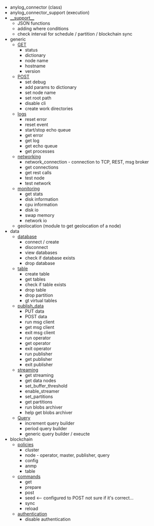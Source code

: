 * anylog_connector (class)
* anylog_connector_support (execution)
* [\_\_support\_\_](__support__.py)
  * JSON functions
  * adding where conditions
  * check interval for schedule / partition / blockchain sync 
* generic
    * [GET](generic/get.py)
      * status
      * dictionary
      * node name
      * hostname
      * version
    * [POST](generic/post.py)
      * set debug 
      * add params to dictionary
      * set node name 
      * set root path
      * disable cli
      * create work directories
    * [logs](generic/logs.py)
      * reset error
      * reset event
      * start/stop echo queue
      * get error
      * get log
      * get echo queue 
      * get processes
    * [networking](generic/networking.py)
      * network_connection - connection to TCP, REST, msg broker
      * get connections
      * get rest calls
      * test node 
      * test network
    * [monitoring](generic/monitoring.py)
      * get stats 
      * disk information 
      * cpu information 
      * disk io
      * swap memory 
      * network io 
    * geolocation (module to get geolocation of a node)
* data
  * [database](data/database.py)
    * connect / create
    * disconnect
    * view databases
    * check if database exists 
    * drop database
  * [table](data/table.py)
    * create table
    * get tables
    * check if table exists
    * drop table
    * drop partition
    * gt virtual tables
  * [publish_data](data/publish_data.py)
    * PUT data 
    * POST data 
    * run msg client
    * get msg client
    * exit msg client
    * run operator 
    * get operator
    * exit operator
    * run publisher
    * get publisher
    * exit publisher
  * [streaming](data/streaming.py)
    * get streaming
    * get data nodes
    * set_buffer_threshold
    * enable_streamer
    * set_partitions
    * get partitions
    * run blobs archiver 
    * help get blobs archiver
  * [Query](data/query.py)
    * increment query builder
    * period query builder
    * generic query builder / exeucte
* blockchain
  * [policies](blockchain/policy.py)
    * cluster
    * node - operator, master, publisher, query
    * config
    * anmp
    * table
  * [commands](blockchain/cmds.py)
    * get
    * prepare 
    * post
    * seed <-- configured to POST not sure if it's correct...  
    * sync 
    * reload
  * [authentication](blockchain/authentication.py)
    * disable authentication